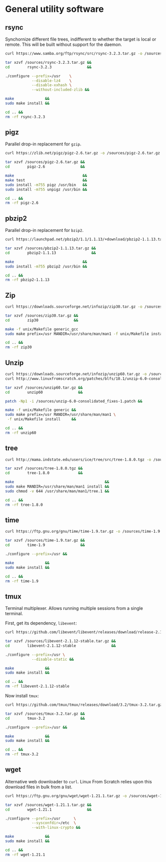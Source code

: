 # General utility software

## rsync

Synchornize different file trees, indifferent to whether the target is local or remote. This will be built without support for the daemon.

```sh
curl https://www.samba.org/ftp/rsync/src/rsync-3.2.3.tar.gz -o /sources/rsync-3.2.3.tar.gz &&

tar xzvf /sources/rsync-3.2.3.tar.gz &&
cd        rsync-3.2.3                &&

./configure --prefix=/usr    \
            --disable-lz4    \
            --disable-xxhash \
            --without-included-zlib &&

make              &&
sudo make install &&

cd .. &&
rm -rf rsync-3.2.3
```

## pigz

Parallel drop-in replacement for `gzip`.

```sh
curl https://zlib.net/pigz/pigz-2.6.tar.gz -o /sources/pigz-2.6.tar.gz &&

tar xzvf /sources/pigz-2.6.tar.gz &&
cd        pigz-2.6                &&

make                               &&
make test                          &&
sudo install -m755 pigz /usr/bin   &&
sudo install -m755 unpigz /usr/bin &&

cd .. &&
rm -rf pigz-2.6
```

## pbzip2

Parallel drop-in replacement for `bzip2`.

```sh
curl https://launchpad.net/pbzip2/1.1/1.1.13/+download/pbzip2-1.1.13.tar.gz -o /sources/pbzip2-1.1.13.tar.gz &&

tar xzvf /sources/pbzip2-1.1.13.tar.gz &&
cd        pbzip2-1.1.13                &&

make                               &&
sudo install -m755 pbzip2 /usr/bin &&

cd .. &&
rm -rf pbzip2-1.1.13
```

## Zip

```sh
curl https://downloads.sourceforge.net/infozip/zip30.tar.gz -o /sources/zip30.tar.gz &&

tar xzvf /sources/zip30.tar.gz &&
cd        zip30                &&

make -f unix/Makefile generic_gcc                                         &&
sudo make prefix=/usr MANDIR=/usr/share/man/man1 -f unix/Makefile install &&

cd .. &&
rm -rf zip30
```

## Unzip

```sh
curl https://downloads.sourceforge.net/infozip/unzip60.tar.gz -o /sources/unzip60.tar.gz &&
curl http://www.linuxfromscratch.org/patches/blfs/10.1/unzip-6.0-consolidated_fixes-1.patch -o /sources/unzip-6.0-consolidated_fixes-1.patch &&

tar xzvf /sources/unzip60.tar.gz &&
cd        unzip60                &&

patch -Np1 -i /sources/unzip-6.0-consolidated_fixes-1.patch &&

make -f unix/Makefile generic &&
sudo make prefix=/usr MANDIR=/usr/share/man/man1 \
 -f unix/Makefile install     &&

cd .. &&
rm -rf unzip60
```

## tree

```sh
curl http://mama.indstate.edu/users/ice/tree/src/tree-1.8.0.tgz -o /sources/tree-1.8.0.tgz &&

tar xzvf /sources/tree-1.8.0.tgz &&
cd        tree-1.8.0             &&

make                                         &&
sudo make MANDIR=/usr/share/man/man1 install &&
sudo chmod -v 644 /usr/share/man/man1/tree.1 &&

cd .. &&
rm -rf tree-1.8.0
```

## time

```sh
curl https://ftp.gnu.org/gnu/time/time-1.9.tar.gz -o /sources/time-1.9.tar.gz &&

tar xzvf /sources/time-1.9.tar.gz &&
cd        time-1.9                &&

./configure --prefix=/usr &&

make              &&
sudo make install &&

cd .. &&
rm -rf time-1.9
```

## tmux

Terminal multiplexer. Allows running multiple sessions from a single terminal.

First, get its dependency, `libevent`:

```sh
curl https://github.com/libevent/libevent/releases/download/release-2.1.12-stable/libevent-2.1.12-stable.tar.gz -o /sources/libevent-2.1.12-stable.tar.gz &&

tar xzvf /sources/libevent-2.1.12-stable.tar.gz &&
cd        libevent-2.1.12-stable                &&

./configure --prefix=/usr \
            --disable-static &&

make              &&
sudo make install &&

cd .. &&
rm -rf libevent-2.1.12-stable
```

Now install `tmux`:

```sh
curl https://github.com/tmux/tmux/releases/download/3.2/tmux-3.2.tar.gz -o /sources/tmux-3.2.tar.gz &&

tar xzvf /sources/tmux-3.2.tar.gz &&
cd        tmux-3.2                &&

./configure --prefix=/usr &&

make              &&
sudo make install &&

cd .. &&
rm -rf tmux-3.2
```

## wget

Alternative web downloader to `curl`. Linux From Scratch relies upon this download files in bulk from a list.

```sh
curl https://ftp.gnu.org/gnu/wget/wget-1.21.1.tar.gz -o /sources/wget-1.21.1.tar.gz &&

tar xzvf /sources/wget-1.21.1.tar.gz &&
cd        wget-1.21.1                &&

./configure --prefix=/usr      \
            --sysconfdir=/etc  \
            --with-linux-crypto &&

make              &&
sudo make install &&

cd .. &&
rm -rf wget-1.21.1
```
